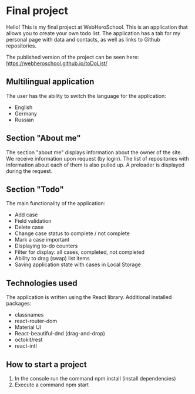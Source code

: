 # **Final project**
>
Hello! This is my final project at WebHeroSchool. This is an application that allows you to create your own todo list. The application has a tab for my personal page with data and contacts, as well as links to Github repositories.

The published version of the project can be seen here: https://webheroschool.github.io/toDoList/


## Multilingual application
>
The user has the ability to switch the language for the application:
+ English
+ Germany
+ Russian


## Section "About me"
>
The section "about me" displays information about the owner of the site. We receive information upon request (by login). The list of repositories with information about each of them is also pulled up. A preloader is displayed during the request.


## Section "Todo"
>
The main functionality of the application:

+ Add case
+ Field validation
+ Delete case
+ Change case status to complete / not complete
+ Mark a case important
+ Displaying to-do counters
+ Filter for display: all cases, completed, not completed
+ Ability to drag (swap) list items
+ Saving application state with cases in Local Storage


## Technologies used
>
The application is written using the React library. Additional installed packages:

+ classnames
+ react-router-dom
+ Material UI
+ React-beautiful-dnd (drag-and-drop)
+ octokit/rest
+ react-intl


## How to start a project
>
1. In the console run the command npm install (install dependencies)
2. Execute a command npm start